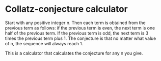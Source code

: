 # Collatz-conjecture calculator

Start with any positive integer n.
Then each term is obtained from the previous term as follows:
if the previous term is even, the next term is one half of the previous term.
If the previous term is odd, the next term is 3 times the previous term plus 1.
The conjecture is that no matter what value of n, the sequence will always reach 1. 

This is a calculator that calculates the conjecture for any n you give.
